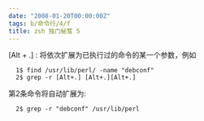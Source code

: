 ```yaml
---
date: "2008-01-20T00:00:00Z"
tags: b/命令行/4/f
title: zsh 独门秘笈 5
---
```


[Alt + .]
: 将依次扩展为已执行过的命令的某一个参数，例如

      1$ find /usr/lib/perl/ -name "debconf"
      2$ grep -r [Alt+.] [Alt+.][Alt+.]
    
   第2条命令将自动扩展为:

      2$ grep -r "debconf" /usr/lib/perl
